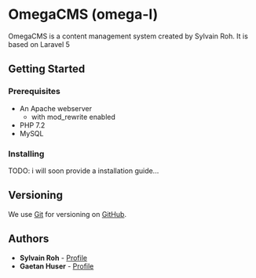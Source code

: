 # OmegaCMS (omega-l)

OmegaCMS is a content management system created by Sylvain Roh. It is based on Laravel 5

## Getting Started

### Prerequisites

- An Apache webserver
    - with mod_rewrite enabled
- PHP 7.2
- MySQL

### Installing

TODO: i will soon provide a installation guide...

## Versioning

We use [Git](https://git-scm.com/) for versioning on [GitHub](https://github.com/rohsyl/omega-l).

## Authors

* **Sylvain Roh** - [Profile](https://github.com/rohsyl)
* **Gaetan Huser** - [Profile](https://github.com/R-Men)
